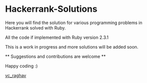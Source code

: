 # Hackerrank-Solutions 

Here you will find the solution for various programming problems in Hackerrank solved with Ruby.

All the code if implemented with Ruby version 2.3.1

This is a work in progress and more solutions will be added soon.

** Suggestions and contributions are welcome **

Happy coding :)

[vc_raghav](https://www.hackerrank.com/vc_raghav)
